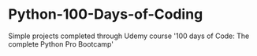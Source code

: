 # Python-100-Days-of-Coding
Simple projects completed through Udemy course '100 days of Code: The complete Python Pro Bootcamp'
